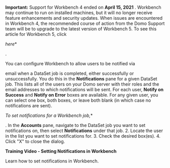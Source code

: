 


**Important:**
 Support for Workbench 4 ended on
 **April 15, 2021**
 . Workbench may continue to run on installed machines, but it will no longer receive feature enhancements and security updates. When issues are encountered in Workbench 4, the recommended course of action from the Domo Support team will be to upgrade to the latest version of Workbench 5. To see this article for Workbench 5, click

*here**

.

You can configure Workbench to allow users to be notified via


 email when a DataSet job is completed, either successfully or unsuccessfully. You do this in the
 **Notifications**
 pane for a given DataSet job. This lists all of the users on your Domo server with their roles and the email addresses to which notifications will be sent. For each user,
 **Notify on Success**
 and
 **Notify on Error**
 boxes are available. For any given user, you can select one box, both boxes, or leave both blank (in which case no notifications are sent).

*To set notifications for a Workbench job,**

. In the
 **Accounts**
 pane, navigate to the DataSet job you want to set notifications on, then select
 **Notifications**
 under that job.
2. Locate the user in the list you want to set notifications for.
3. Check the desired box(es).
4. Click "X" to close the dialog.


**Training Video - Setting Notifications in Workbench**

Learn how to set notifications in Workbench.

